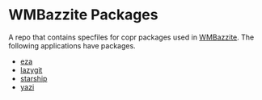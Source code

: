 # WMBazzite Packages

A repo that contains specfiles for copr packages used in
[WMBazzite](https://github.com/lcroberts/container-builds#wmbazzite). The
following applications have packages.

- [eza](https://eza.rocks/)
- [lazygit](https://github.com/jesseduffield/lazygit)
- [starship](https://starship.rs/)
- [yazi](https://yazi-rs.github.io/)
